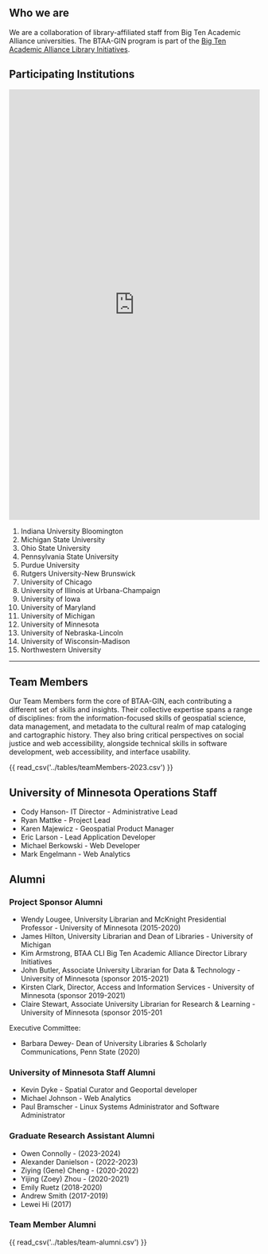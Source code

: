 ## Who we are

We are a collaboration of library-affiliated staff from Big Ten Academic Alliance universities. The BTAA-GIN program is part of the [Big Ten Academic Alliance Library Initiatives](https://btaa.org/library/Libraries).

## Participating Institutions

<iframe width="100%" height="864" frameborder="0" src="https://ui-libraries.github.io/btaa-gin-members"></iframe>

1. Indiana University Bloomington
1. Michigan State University
1. Ohio State University
1. Pennsylvania State University
1. Purdue University
1. Rutgers University-New Brunswick
1. University of Chicago
1. University of Illinois at Urbana­-Champaign
1. University of Iowa
1. University of Maryland
1. University of Michigan
1. University of Minnesota
1. University of Nebraska-Lincoln
1. University of Wisconsin-­Madison
2. Northwestern University

---

##  Team Members

Our Team Members form the core of BTAA-GIN, each contributing a different set of skills and insights. Their collective expertise spans a range of disciplines: from the information-focused skills of geospatial science, data management, and metadata to the cultural realm of map cataloging and cartographic history. They also bring critical perspectives on social justice and web accessibility, alongside technical skills in software development, web accessibility, and interface usability. 

{{ read_csv('../tables/teamMembers-2023.csv') }}

## University of Minnesota Operations Staff

* Cody Hanson- IT Director - Administrative Lead
* Ryan Mattke - Project Lead
* Karen Majewicz - Geospatial Product Manager
* Eric Larson - Lead Application Developer
* Michael Berkowski - Web Developer
* Mark Engelmann - Web Analytics


## Alumni

### Project Sponsor Alumni


* Wendy Lougee, University Librarian and McKnight Presidential Professor - University of Minnesota  (2015-2020)
* James Hilton, University Librarian and Dean of Libraries - University of Michigan
* Kim Armstrong, BTAA CLI Big Ten Academic Alliance Director Library Initiatives
* John Butler, Associate University Librarian for Data & Technology - University of Minnesota (sponsor 2015-2021)
* Kirsten Clark, Director, Access and Information Services - University of Minnesota (sponsor 2019-2021)
* Claire Stewart, Associate University Librarian for Research & Learning - University of Minnesota (sponsor 2015-201
 
Executive Committee:

* Barbara Dewey- Dean of University Libraries & Scholarly Communications, Penn State (2020)


### University of Minnesota Staff Alumni

* Kevin Dyke - Spatial Curator and Geoportal developer
* Michael Johnson - Web Analytics
* Paul Bramscher - Linux Systems Administrator and Software Administrator 


### Graduate Research Assistant Alumni

* Owen Connolly - (2023-2024)
* Alexander Danielson - (2022-2023)
* Ziying (Gene) Cheng - (2020-2022)
* Yijing (Zoey) Zhou - (2020-2021)
* Emily Ruetz (2018-2020)
* Andrew Smith (2017-2019)
* Lewei Hi (2017)

### Team Member Alumni

{{ read_csv('../tables/team-alumni.csv') }}
